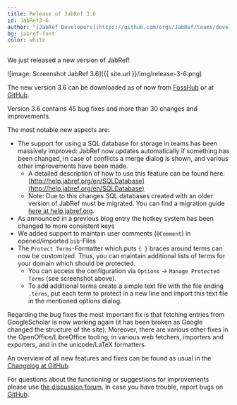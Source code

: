 ```yaml
---
title: Release of JabRef 3.6
id: JabRef3-6
author: "[JabRef Developers](https://github.com/orgs/JabRef/teams/developers)"
bg: jabref-font
color: white
---
```


We just released a new version of JabRef!

![image: Screenshot JabRef 3.6]({{ site.url }}/img/release-3-6.png)    

The new version 3.6 can be downloaded as of now from [FossHub](http://www.fosshub.com/JabRef.html) or at [GitHub](https://github.com/JabRef/jabref/releases/tag/v3.6).

Version 3.6 contains 45 bug fixes and more than 30 changes and improvements. 

The most notable new aspects are:

 - The support for using a SQL database for storage in teams has been massively improved: JabRef now updates automatically if something has been changed, in case of conflicts a merge dialog is shown, and various other improvements have been made.
   - A detailed description of how to use this feature can be found here: [http://help.jabref.org/en/SQLDatabase](http://help.jabref.org/en/SQLDatabase)
   - Note: Due to this changes SQL databases created with an older version of JabRef must be migrated. You can find a migration guide [here at help.jabref.org](http://help.jabref.org/en/SQLDatabaseMigration).
- As announced in a previous blog entry the hotkey system has been changed to more consistent keys
- We added support to maintain user comments (`@Comment`) in opened/imported `bib`-Files
- The `Protect Terms`-Formatter which puts  `{ }` braces around terms can now be customized. Thus, you can maintain additional lists of terms for your domain which should be protected.
  - You can access the configuration via `Options` -> `Manage Protected Terms` (see screenshot above).
  - To add additional terms create a simple text file with the file ending `.terms`, put each term to protect in a new line and import this text file in the mentioned options dialog.

Regarding the bug fixes the most important fix is that fetching entries from GoogleScholar is now working again (it has been broken as Google changed the structure of the site).
Moreover, there are various other fixes in the OpenOffice/LibreOffice tooling, in various web fetchers, importers and exporters, and in the unicode/LaTeX formatters.

An overview of all new features and fixes can be found as usual in the [Changelog at GitHub](https://github.com/JabRef/jabref/blob/v3.6/CHANGELOG.md).

For questions about the functioning or suggestions for improvements please use [the discussion forum](http://discourse.jabref.org).
In case you have trouble, report bugs on [GitHub](https://github.com/JabRef/jabref/issues).
